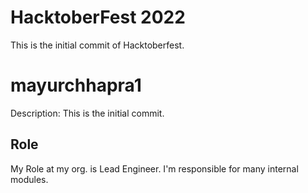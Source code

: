 # HacktoberFest 2022

This is the initial commit of Hacktoberfest.

# mayurchhapra1
Description:
  This is the initial commit.

## Role
My Role at my org. is Lead Engineer. I'm responsible for many internal modules.